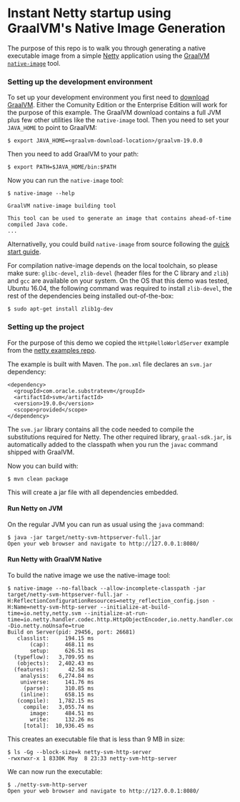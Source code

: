 # Instant Netty startup using GraalVM's Native Image Generation

The purpose of this repo is to walk you through generating a native executable image from a simple [Netty](http://netty.io/) application using the [GraalVM](http://graalvm.org/) [`native-image`](http://www.graalvm.org/docs/reference-manual/aot-compilation/) tool.

### Setting up the development environment

To set up your development environment you first need to [download GraalVM](http://www.graalvm.org/downloads/). Either the Comunity Edition or the Enterprise Edition will work for the purpose of this example. The GraalVM download contains a full JVM plus few other utilities like the `native-image` tool. Then you need to set your `JAVA_HOME` to point to GraalVM:
```
$ export JAVA_HOME=<graalvm-download-location>/graalvm-19.0.0
```

Then you need to add GraalVM to your path:
```
$ export PATH=$JAVA_HOME/bin:$PATH
```

Now you can run the `native-image` tool:
```
$ native-image --help

GraalVM native-image building tool

This tool can be used to generate an image that contains ahead-of-time compiled Java code.
...
```

Alternativelly, you could build `native-image` from source following the [quick start guide](https://github.com/oracle/graal/tree/master/substratevm#quick-start).

For compilation native-image depends on the local toolchain, so please make sure: `glibc-devel`, `zlib-devel` (header files for the C library and `zlib`) and `gcc` are available on your system. On the OS that this demo was tested, Ubuntu 16.04,  the following command was required to install `zlib-devel`, the rest of the dependencies being installed out-of-the-box:
```
$ sudo apt-get install zlib1g-dev
```

### Setting up the project

For the purpose of this demo we copied the `HttpHelloWorldServer` example from the [netty examples repo](https://github.com/netty/netty/tree/4.1/example/src/main/java/io/netty/example/http/helloworld).

The example is built with Maven. The `pom.xml` file declares an `svm.jar` dependency:
```
<dependency>
  <groupId>com.oracle.substratevm</groupId>
  <artifactId>svm</artifactId>
  <version>19.0.0</version>
  <scope>provided</scope>
</dependency>
```
The `svm.jar` library contains all the code needed to compile the substitutions required for Netty.
The other required library, `graal-sdk.jar`, is automatically added to the classpath when you run the `javac` command shipped with GraalVM.

Now you can build with:
```
$ mvn clean package
```
This will create a jar file with all dependencies embedded.

#### Run Netty on JVM

On the regular JVM you can run as usual using the `java` command:
```
$ java -jar target/netty-svm-httpserver-full.jar
Open your web browser and navigate to http://127.0.0.1:8080/
```

#### Run Netty with GraalVM Native

To build the native image we use the native-image tool:
```
$ native-image --no-fallback --allow-incomplete-classpath -jar target/netty-svm-httpserver-full.jar -H:ReflectionConfigurationResources=netty_reflection_config.json -H:Name=netty-svm-http-server --initialize-at-build-time=io.netty,netty.svm --initialize-at-run-time=io.netty.handler.codec.http.HttpObjectEncoder,io.netty.handler.codec.http2.Http2CodecUtil,io.netty.handler.codec.http2.DefaultHttp2FrameWriter,io.netty.handler.codec.http.websocketx.WebSocket00FrameEncoder -Dio.netty.noUnsafe=true
Build on Server(pid: 29456, port: 26681)
   classlist:     194.15 ms
       (cap):     468.11 ms
       setup:     626.51 ms
  (typeflow):   3,709.95 ms
   (objects):   2,402.43 ms
  (features):      42.58 ms
    analysis:   6,274.84 ms
    universe:     141.76 ms
     (parse):     310.85 ms
    (inline):     658.15 ms
   (compile):   1,782.15 ms
     compile:   3,055.74 ms
       image:     484.51 ms
       write:     132.26 ms
     [total]:  10,936.45 ms
```
This creates an executable file that is less than 9 MB in size:
```
$ ls -Gg --block-size=k netty-svm-http-server
-rwxrwxr-x 1 8330K May  8 23:33 netty-svm-http-server
```
We can now run the executable:
```
$ ./netty-svm-http-server
Open your web browser and navigate to http://127.0.0.1:8080/
```
